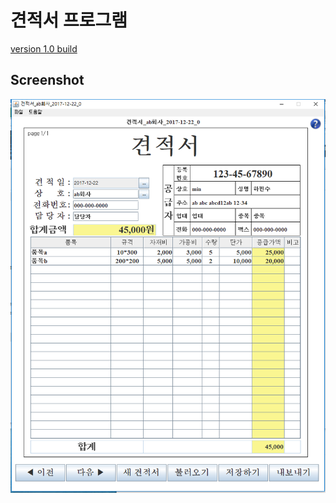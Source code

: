견적서 프로그램
================
[version 1.0 build](https://github.com/emfprhs119/estimate/releases)

Screenshot
----------------
![capture](/capture.png)

